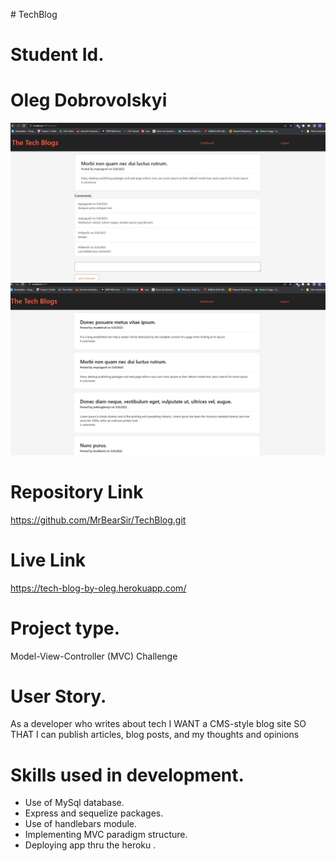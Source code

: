 <h># TechBlog</h>
# Student Id.
# Oleg Dobrovolskyi

<img src="./public/images/Snippet1.JPG">
<img src="./public/images/Snippet2.JPG">

# Repository Link
https://github.com/MrBearSir/TechBlog.git

# Live Link
https://tech-blog-by-oleg.herokuapp.com/

# Project type.
Model-View-Controller (MVC) Challenge

# User Story.
As a developer who writes about tech
I WANT a CMS-style blog site
SO THAT I can publish articles, blog posts, and my thoughts and opinions

# Skills used in development.
<ul>
<li>Use of MySql database.</li>
<li>Express and sequelize packages.</li>
<li>Use of handlebars module. </li>
<li>Implementing MVC paradigm structure. </li>
<li>Deploying app thru the heroku .</li>
</ul>
